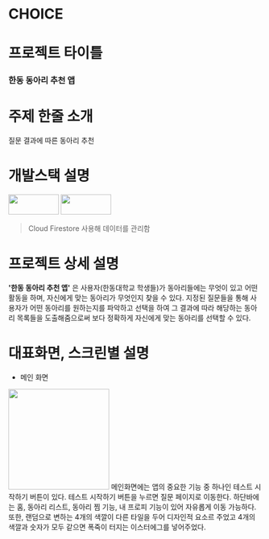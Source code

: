 # CHOICE

# 프로젝트 타이틀

### 한동 동아리 추천 앱


# 주제 한줄 소개

질문 결과에 따른 동아리 추천

# 개발스택 설명
<div>
<img src="https://img.shields.io/badge/Flutter-02569B?style=for-the badge&logo=Flutter&logoColor=white" width="100" height="40">   
<img src="https://img.shields.io/badge/Firebase-FFCA28?style=for-the badge&logo=Firebase&logoColor=white" width="100" height="40">
</div>

  >Cloud Firestore 사용해 데이터를 관리함     
  
# 프로젝트 상세 설명

**'한동 동아리 추천 앱'** 은 사용자(한동대학교 학생들)가 동아리들에는 무엇이 있고 어떤 활동을 하며, 자신에게 맞는 동아리가 무엇인지 찾을 수 있다. 
지정된 질문들을 통해 사용자가 어떤 동아리를 원하는지를 파악하고 선택을 하여 그 결과에 따라 해당하는 동아리 목록들을 도출해줌으로써 보다 정확하게 자신에게 맞는 동아리를 선택할 수 있다.

# 대표화면, 스크린별 설명
*  메인 화면 
<img width="200" src="https://user-images.githubusercontent.com/103119924/219390878-d7c0267b-11cd-41ee-ae7e-a74bff88d214.png">
메인화면에는 앱의 중요한 기능 중 하나인 테스트 시작하기 버튼이 있다. 테스트 시작하기 버튼을 누르면 질문 페이지로 이동한다. 하단바에는 홈, 동아리 리스트, 동아리 찜 기능, 내 프로피 기능이 있어 자유롭게 이동 가능하다. 또한, 랜덤으로 변하는 4개의 색깔이 다른 타일을 두어 디자인적 요소르 주었고 4개의 색깔과 숫자가 모두 같으면 폭죽이 터지는 이스터에그를 넣어주었다. <br/><br/>
